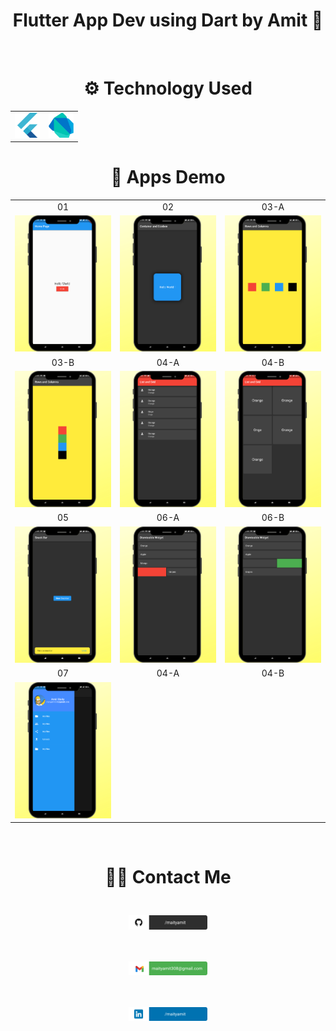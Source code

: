 <h1 align="center">Flutter App Dev using Dart by Amit 🚀</h1>

<br>
<h1 align="center">⚙️ Technology Used</h1>

|||
|:----------------------------------------:|:-----------------------------------------:|
| <img src="https://github.com/devicons/devicon/blob/master/icons/flutter/flutter-original.svg" alt="Android" width="40" height="40"/> </a> <a href="https://www.java.com" target="_blank"> | <img src="https://github.com/devicons/devicon/blob/master/icons/dart/dart-original.svg" alt="Android" width="40" height="40"/> </a> <a href="https://www.java.com" target="_blank">  |


<h1 align="center">📸 Apps Demo</h1>
  
||||
|:----------------------------------------:|:-----------------------------------------:|:-----------------------------------------: |
|01|02|03-A|
| ![Imgur](Images/1.png) | ![Imgur](Images/2.png) | ![Imgur](Images/3-a.png) | 
|03-B|04-A|04-B|
| ![Imgur](Images/3-b.png) | ![Imgur](Images/4-a.png) | ![Imgur](Images/4-b.png) | 
|05|06-A|06-B|
| ![Imgur](Images/5.png) | ![Imgur](Images/6-a.png) | ![Imgur](Images/6-b.png) | 
|07|04-A|04-B|
| ![Imgur](Images/7.png) |  |  | 
  
  
  <br>
  
<h1 align="center">🙍‍♂️ Contact Me</h1>
  

<h1 align="center"><a href="https://github.com/maityamit"><img src="https://github.com/maityamit/Flutter-App-Development-Learn/blob/master/Images/github.png" width="25%"/></a></h1> <h1 align="center"><img src="https://github.com/maityamit/Flutter-App-Development-Learn/blob/master/Images/gmail.png" width="25%"/></h1><h1 align="center"><img src="https://github.com/maityamit/Flutter-App-Development-Learn/blob/master/Images/linkedin.png" width="25%"/></h1> 
